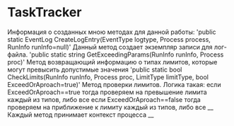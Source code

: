 # TaskTracker
Информация о созданных мною методах для данной работы:
'public static EventLog CreateLogEntry(EventType logtype, Process process, RunInfo runInfo=null)'
Данный метод создает экземпляр записи для лог-файла. 
'public static string GetExceedingParams(RunInfo runInfo, Process proc)'
Метод возвращающий информацию о типах лимитов, которые могут превысить допустимые значения
'public static bool CheckLimits(RunInfo runInfo, Process proc, LimitType limitType, bool ExceedOrAproach=true)'
Метод проверки лимитов. Логика такая:
если ExceedOrAproach==true тогда проверяем на превышение лимита каждый из типов, либо все
если ExceedOrAproach==false тогда проверяем на приближение к лимиту каждый из типов, либо все
__ Каждый метод принимает контекст процесса __
